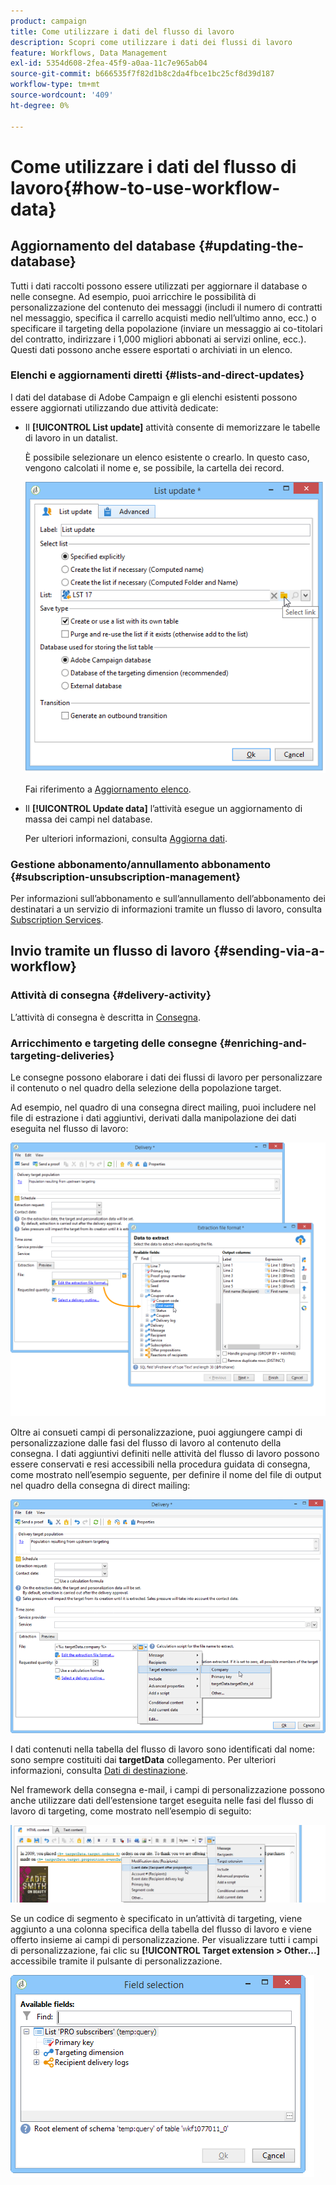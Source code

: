 ```yaml
---
product: campaign
title: Come utilizzare i dati del flusso di lavoro
description: Scopri come utilizzare i dati dei flussi di lavoro
feature: Workflows, Data Management
exl-id: 5354d608-2fea-45f9-a0aa-11c7e965ab04
source-git-commit: b666535f7f82d1b8c2da4fbce1bc25cf8d39d187
workflow-type: tm+mt
source-wordcount: '409'
ht-degree: 0%

---
```


# Come utilizzare i dati del flusso di lavoro{#how-to-use-workflow-data}



## Aggiornamento del database {#updating-the-database}

Tutti i dati raccolti possono essere utilizzati per aggiornare il database o nelle consegne. Ad esempio, puoi arricchire le possibilità di personalizzazione del contenuto dei messaggi (includi il numero di contratti nel messaggio, specifica il carrello acquisti medio nell’ultimo anno, ecc.) o specificare il targeting della popolazione (inviare un messaggio ai co-titolari del contratto, indirizzare i 1,000 migliori abbonati ai servizi online, ecc.). Questi dati possono anche essere esportati o archiviati in un elenco.

### Elenchi e aggiornamenti diretti {#lists-and-direct-updates}

I dati del database di Adobe Campaign e gli elenchi esistenti possono essere aggiornati utilizzando due attività dedicate:

* Il **[!UICONTROL List update]** attività consente di memorizzare le tabelle di lavoro in un datalist.

  È possibile selezionare un elenco esistente o crearlo. In questo caso, vengono calcolati il nome e, se possibile, la cartella dei record.

  ![](assets/s_user_create_list.png)

  Fai riferimento a [Aggiornamento elenco](list-update.md).

* Il **[!UICONTROL Update data]** l’attività esegue un aggiornamento di massa dei campi nel database.

  Per ulteriori informazioni, consulta [Aggiorna dati](update-data.md).

### Gestione abbonamento/annullamento abbonamento {#subscription-unsubscription-management}

Per informazioni sull’abbonamento e sull’annullamento dell’abbonamento dei destinatari a un servizio di informazioni tramite un flusso di lavoro, consulta [Subscription Services](subscription-services.md).

## Invio tramite un flusso di lavoro {#sending-via-a-workflow}

### Attività di consegna {#delivery-activity}

L’attività di consegna è descritta in [Consegna](delivery.md).

### Arricchimento e targeting delle consegne {#enriching-and-targeting-deliveries}

Le consegne possono elaborare i dati dei flussi di lavoro per personalizzare il contenuto o nel quadro della selezione della popolazione target.

Ad esempio, nel quadro di una consegna direct mailing, puoi includere nel file di estrazione i dati aggiuntivi, derivati dalla manipolazione dei dati eseguita nel flusso di lavoro:

![](assets/s_advuser_add_data_postal_mail.png)

Oltre ai consueti campi di personalizzazione, puoi aggiungere campi di personalizzazione dalle fasi del flusso di lavoro al contenuto della consegna. I dati aggiuntivi definiti nelle attività del flusso di lavoro possono essere conservati e resi accessibili nella procedura guidata di consegna, come mostrato nell’esempio seguente, per definire il nome del file di output nel quadro della consegna di direct mailing:

![](assets/s_advuser_using_additional_data.png)

I dati contenuti nella tabella del flusso di lavoro sono identificati dal nome: sono sempre costituiti dai **targetData** collegamento. Per ulteriori informazioni, consulta [Dati di destinazione](data-life-cycle.md#target-data).

Nel framework della consegna e-mail, i campi di personalizzazione possono anche utilizzare dati dell’estensione target eseguita nelle fasi del flusso di lavoro di targeting, come mostrato nell’esempio di seguito:

![](assets/s_advuser_add_data_email.png)

Se un codice di segmento è specificato in un’attività di targeting, viene aggiunto a una colonna specifica della tabella del flusso di lavoro e viene offerto insieme ai campi di personalizzazione. Per visualizzare tutti i campi di personalizzazione, fai clic su **[!UICONTROL Target extension > Other...]** accessibile tramite il pulsante di personalizzazione.

![](assets/s_advuser_segment_code_select.png)
